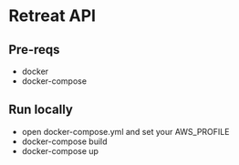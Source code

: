 # Retreat API

## Pre-reqs
- docker
- docker-compose

## Run locally
- open docker-compose.yml and set your AWS_PROFILE
- docker-compose build
- docker-compose up
